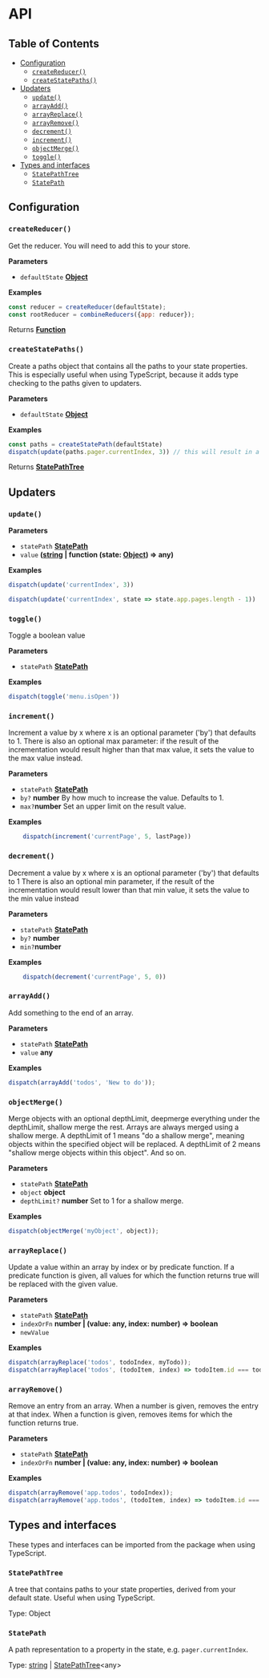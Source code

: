 # API

## Table of Contents
- [Configuration](#configuration)
  -   [`createReducer()`](#createreducer)
  -   [`createStatePaths()`](#createstatepaths)
- [Updaters](#updaters)
  -   [`update()`](#update)
  -   [`arrayAdd()`](#arrayadd)
  -   [`arrayReplace()`](#arrayreplace)
  -   [`arrayRemove()`](#arrayremove)
  -   [`decrement()`](#decrement)
  -   [`increment()`](#increment)
  -   [`objectMerge()`](#objectmerge)
  -   [`toggle()`](#toggle)
- [Types and interfaces](#types-and-interfaces)
  -   [`StatePathTree`](#statepathtree)
  -   [`StatePath`](#statepath)

## Configuration

### `createReducer()`

Get the reducer. You will need to add this to your store.

**Parameters**

-   `defaultState` **[Object](https://developer.mozilla.org/en-US/docs/Web/JavaScript/Reference/Global_Objects/Object)** 

**Examples**

```javascript
const reducer = createReducer(defaultState);
const rootReducer = combineReducers({app: reducer});
```

Returns **[Function](https://developer.mozilla.org/en-US/docs/Web/JavaScript/Reference/Statements/function)** 

### `createStatePaths()`

Create a paths object that contains all the paths to your state properties. This is especially useful when using 
TypeScript, because it adds type checking to the paths given to updaters.

**Parameters**

-   `defaultState` **[Object](https://developer.mozilla.org/en-US/docs/Web/JavaScript/Reference/Global_Objects/Object)**

**Examples**

```javascript
const paths = createStatePath(defaultState)
dispatch(update(paths.pager.currentIndex, 3)) // this will result in a TypeScript error if pager.currentIndex is not in your defaultState.
```

Returns **[StatePathTree](#statepathtree)** 

## Updaters

### `update()`

**Parameters**

-   `statePath` **[StatePath](#statepath)** 
-   `value` **([string](https://developer.mozilla.org/en-US/docs/Web/JavaScript/Reference/Global_Objects/String) | function (state: [Object](https://developer.mozilla.org/en-US/docs/Web/JavaScript/Reference/Global_Objects/Object)) => any)** 

**Examples**

```javascript
dispatch(update('currentIndex', 3))
```

```javascript
dispatch(update('currentIndex', state => state.app.pages.length - 1))
```

### `toggle()`

Toggle a boolean value

**Parameters**

-   `statePath` **[StatePath](#statepath)** 

**Examples**

```javascript
dispatch(toggle('menu.isOpen'))
```

### `increment()`

Increment a value by x where x is an optional parameter ('by') that defaults to 1.
There is also an optional max parameter: if the result of the incrementation would result
higher than that max value, it sets the value to the max value instead.

**Parameters**

-   `statePath` **[StatePath](#statepath)** 
-   `by?` **number** By how much to increase the value. Defaults to 1.
-   `max?`**number** Set an upper limit on the result value.

**Examples**

```javascript
    dispatch(increment('currentPage', 5, lastPage))
```

### `decrement()`

Decrement a value by x where x is an optional parameter ('by') that defaults to 1
There is also an optional min parameter, if the result of the incrementation would result
lower than that min value, it sets the value to the min value instead 

**Parameters**

-   `statePath` **[StatePath](#statepath)** 
-   `by?` **number**
-   `min?`**number**

**Examples**

```javascript
    dispatch(decrement('currentPage', 5, 0))
```

### `arrayAdd()`

Add something to the end of an array.

**Parameters**

-   `statePath` **[StatePath](#statepath)** 
-   `value` **any** 

**Examples**

```javascript
dispatch(arrayAdd('todos', 'New to do'));
```

### `objectMerge()`

Merge objects with an optional depthLimit, deepmerge everything under the depthLimit,
shallow merge the rest. Arrays are always merged using a shallow merge. A depthLimit of 1 means "do a shallow merge", 
meaning objects within the specified object will be replaced. A depthLimit of 2 means "shallow merge objects within 
this object". And so on.

**Parameters**

-   `statePath` **[StatePath](#statepath)** 
-   `object` **object**
-   `depthLimit?` **number** Set to 1 for a shallow merge.

**Examples**

```javascript
dispatch(objectMerge('myObject', object));
```

### `arrayReplace()`

Update a value within an array by index or by predicate function. If a predicate function is given, all values for which
the function returns true will be replaced with the given value.

**Parameters**

-   `statePath` **[StatePath](#statepath)**
-   `indexOrFn` **number | (value: any, index: number) => boolean**
-   `newValue`  

**Examples**

```javascript
dispatch(arrayReplace('todos', todoIndex, myTodo));
dispatch(arrayReplace('todos', (todoItem, index) => todoItem.id === todoId, myTodo);
```

### `arrayRemove()`

Remove an entry from an array. When a number is given, removes the entry at that index. When a function is given,
removes items for which the function returns true.

**Parameters**

-   `statePath` **[StatePath](#statepath)**
-   `indexOrFn` **number | (value: any, index: number) => boolean**

**Examples**

```javascript
dispatch(arrayRemove('app.todos', todoIndex));
dispatch(arrayRemove('app.todos', (todoItem, index) => todoItem.id === todoId));
```

## Types and interfaces

These types and interfaces can be imported from the package when using TypeScript.

### `StatePathTree`

A tree that contains paths to your state properties, derived from your default state. Useful when using TypeScript.

Type: Object

### `StatePath`

A path representation to a property in the state, e.g. `pager.currentIndex`. 

Type: [string](https://developer.mozilla.org/en-US/docs/Web/JavaScript/Reference/Global_Objects/String) \| [StatePathTree](#statepathtree)&lt;any>
